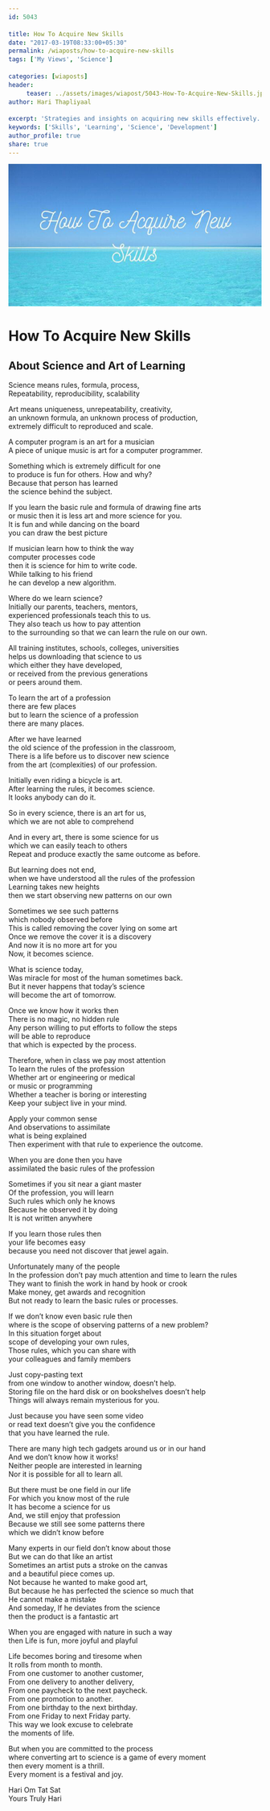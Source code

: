 ```yaml
--- 
id: 5043

title: How To Acquire New Skills
date: "2017-03-19T08:33:00+05:30"
permalink: /wiaposts/how-to-acquire-new-skills
tags: ['My Views', 'Science']    

categories: [wiaposts] 
header:
     teaser: ../assets/images/wiapost/5043-How-To-Acquire-New-Skills.jpg
author: Hari Thapliyaal 

excerpt: 'Strategies and insights on acquiring new skills effectively.' 
keywords: ['Skills', 'Learning', 'Science', 'Development']
author_profile: true 
share: true 
---
```


![How To Acquire New Skills](../assets/images/wiapost/5043-How-To-Acquire-New-Skills.jpg)     
   
# How To Acquire New Skills    
## About Science and Art of Learning    
       
Science means rules, formula, process,     
Repeatability, reproducibility, scalability    
    
Art means uniqueness, unrepeatability, creativity,     
an unknown formula, an unknown process of production,     
extremely difficult to reproduced and scale.    
    
A computer program is an art for a musician     
A piece of unique music is art for a computer programmer.    
    
Something which is extremely difficult for one     
to produce is fun for others. How and why?     
Because that person has learned     
the science behind the subject.    
    
If you learn the basic rule and formula of drawing fine arts     
or music then it is less art and more science for you.     
It is fun and while dancing on the board     
you can draw the best picture    
    
If musician learn how to think the way     
computer processes code     
then it is science for him to write code.     
While talking to his friend     
he can develop a new algorithm.    
    
Where do we learn science?     
Initially our parents, teachers, mentors,     
experienced professionals teach this to us.     
They also teach us how to pay attention     
to the surrounding so that we can learn the rule on our own.    
    
All training institutes, schools, colleges, universities     
helps us downloading that science to us     
which either they have developed,     
or received from the previous generations     
or peers around them.    
    
To learn the art of a profession     
there are few places     
but to learn the science of a profession     
there are many places.    
    
After we have learned     
the old science of the profession in the classroom,     
There is a life before us to discover new science     
from the art (complexities) of our profession.    
    
Initially even riding a bicycle is art.     
After learning the rules, it becomes science.     
It looks anybody can do it.    
    
So in every science, there is an art for us,     
which we are not able to comprehend    
    
And in every art, there is some science for us     
which we can easily teach to others     
Repeat and produce exactly the same outcome as before.    
    
But learning does not end,     
when we have understood all the rules of the profession     
Learning takes new heights     
then we start observing new patterns on our own    
    
Sometimes we see such patterns     
which nobody observed before     
This is called removing the cover lying on some art     
Once we remove the cover it is a discovery     
And now it is no more art for you     
Now, it becomes science.    
    
What is science today,     
Was miracle for most of the human sometimes back.     
But it never happens that today’s science     
will become the art of tomorrow.    
    
Once we know how it works then     
There is no magic, no hidden rule     
Any person willing to put efforts to follow the steps     
will be able to reproduce     
that which is expected by the process.    
    
Therefore, when in class we pay most attention     
To learn the rules of the profession     
Whether art or engineering or medical     
or music or programming     
Whether a teacher is boring or interesting     
Keep your subject live in your mind.    
    
Apply your common sense     
And observations to assimilate     
what is being explained     
Then experiment with that rule to experience the outcome.    
    
When you are done then you have     
assimilated the basic rules of the profession    
    
Sometimes if you sit near a giant master     
Of the profession, you will learn     
Such rules which only he knows     
Because he observed it by doing     
It is not written anywhere    
    
If you learn those rules then     
your life becomes easy     
because you need not discover that jewel again.    
    
Unfortunately many of the people     
In the profession don’t pay much attention and time to learn the rules     
They want to finish the work in hand by hook or crook     
Make money, get awards and recognition     
But not ready to learn the basic rules or processes.    
    
If we don’t know even basic rule then     
where is the scope of observing patterns of a new problem?     
In this situation forget about     
scope of developing your own rules,     
Those rules, which you can share with     
your colleagues and family members    
    
Just copy-pasting text     
from one window to another window, doesn’t help.     
Storing file on the hard disk or on bookshelves doesn’t help     
Things will always remain mysterious for you.    
    
Just because you have seen some video     
or read text doesn’t give you the confidence     
that you have learned the rule.    
    
There are many high tech gadgets around us or in our hand     
And we don’t know how it works!     
Neither people are interested in learning     
Nor it is possible for all to learn all.    
    
But there must be one field in our life     
For which you know most of the rule     
It has become a science for us     
And, we still enjoy that profession     
Because we still see some patterns there     
which we didn’t know before    
    
Many experts in our field don’t know about those     
But we can do that like an artist     
Sometimes an artist puts a stroke on the canvas     
and a beautiful piece comes up.     
Not because he wanted to make good art,     
But because he has perfected the science so much that     
He cannot make a mistake     
And someday, If he deviates from the science     
then the product is a fantastic art    
    
When you are engaged with nature in such a way     
then Life is fun, more joyful and playful    
    
Life becomes boring and tiresome when     
It rolls from month to month.     
From one customer to another customer,     
From one delivery to another delivery,     
From one paycheck to the next paycheck.     
From one promotion to another.     
From one birthday to the next birthday.     
From one Friday to next Friday party.     
This way we look excuse to celebrate     
the moments of life.    
    
But when you are committed to the process     
where converting art to science is a game of every moment     
then every moment is a thrill.     
Every moment is a festival and joy.    
    
Hari Om Tat Sat     
Yours Truly Hari    
